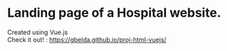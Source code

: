 # Landing page of a Hospital website.
Created using Vue.js\
Check it out! : 
https://gbelda.github.io/proj-html-vuejs/

